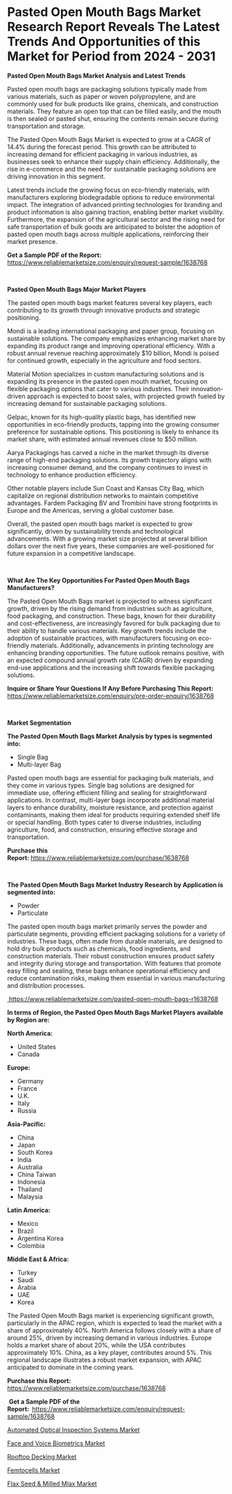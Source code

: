 <p><h1>Pasted Open Mouth Bags Market Research Report Reveals The Latest Trends And Opportunities of this Market for Period from 2024 - 2031</h1></p><p><strong>Pasted Open Mouth Bags Market Analysis and Latest Trends</strong></p>
<p><p>Pasted open mouth bags are packaging solutions typically made from various materials, such as paper or woven polypropylene, and are commonly used for bulk products like grains, chemicals, and construction materials. They feature an open top that can be filled easily, and the mouth is then sealed or pasted shut, ensuring the contents remain secure during transportation and storage. </p><p>The Pasted Open Mouth Bags Market is expected to grow at a CAGR of 14.4% during the forecast period. This growth can be attributed to increasing demand for efficient packaging in various industries, as businesses seek to enhance their supply chain efficiency. Additionally, the rise in e-commerce and the need for sustainable packaging solutions are driving innovation in this segment. </p><p>Latest trends include the growing focus on eco-friendly materials, with manufacturers exploring biodegradable options to reduce environmental impact. The integration of advanced printing technologies for branding and product information is also gaining traction, enabling better market visibility. Furthermore, the expansion of the agricultural sector and the rising need for safe transportation of bulk goods are anticipated to bolster the adoption of pasted open mouth bags across multiple applications, reinforcing their market presence.</p></p>
<p><strong>Get a Sample PDF of the Report:&nbsp;</strong> <a href="https://www.reliablemarketsize.com/enquiry/request-sample/1638768?utm_campaign=1180&utm_medium=2&utm_source=Github&utm_content=ia&utm_term=25092024&utm_id=pasted-open-mouth-bags">https://www.reliablemarketsize.com/enquiry/request-sample/1638768</a></p>
<p>&nbsp;</p>
<p><strong>Pasted Open Mouth Bags Major Market Players</strong></p>
<p><p>The pasted open mouth bags market features several key players, each contributing to its growth through innovative products and strategic positioning. </p><p>Mondi is a leading international packaging and paper group, focusing on sustainable solutions. The company emphasizes enhancing market share by expanding its product range and improving operational efficiency. With a robust annual revenue reaching approximately $10 billion, Mondi is poised for continued growth, especially in the agriculture and food sectors.</p><p>Material Motion specializes in custom manufacturing solutions and is expanding its presence in the pasted open mouth market, focusing on flexible packaging options that cater to various industries. Their innovation-driven approach is expected to boost sales, with projected growth fueled by increasing demand for sustainable packaging solutions.</p><p>Gelpac, known for its high-quality plastic bags, has identified new opportunities in eco-friendly products, tapping into the growing consumer preference for sustainable options. This positioning is likely to enhance its market share, with estimated annual revenues close to $50 million.</p><p>Aarya Packagings has carved a niche in the market through its diverse range of high-end packaging solutions. Its growth trajectory aligns with increasing consumer demand, and the company continues to invest in technology to enhance production efficiency.</p><p>Other notable players include Sun Coast and Kansas City Bag, which capitalize on regional distribution networks to maintain competitive advantages. Fardem Packaging BV and Trombini have strong footprints in Europe and the Americas, serving a global customer base.</p><p>Overall, the pasted open mouth bags market is expected to grow significantly, driven by sustainability trends and technological advancements. With a growing market size projected at several billion dollars over the next five years, these companies are well-positioned for future expansion in a competitive landscape.</p></p>
<p>&nbsp;</p>
<p><strong>What Are The Key Opportunities For Pasted Open Mouth Bags Manufacturers?</strong></p>
<p><p>The Pasted Open Mouth Bags market is projected to witness significant growth, driven by the rising demand from industries such as agriculture, food packaging, and construction. These bags, known for their durability and cost-effectiveness, are increasingly favored for bulk packaging due to their ability to handle various materials. Key growth trends include the adoption of sustainable practices, with manufacturers focusing on eco-friendly materials. Additionally, advancements in printing technology are enhancing branding opportunities. The future outlook remains positive, with an expected compound annual growth rate (CAGR) driven by expanding end-use applications and the increasing shift towards flexible packaging solutions.</p></p>
<p><strong>Inquire or Share Your Questions If Any Before Purchasing This Report:</strong> <a href="https://www.reliablemarketsize.com/enquiry/pre-order-enquiry/1638768?utm_campaign=1180&utm_medium=2&utm_source=Github&utm_content=ia&utm_term=25092024&utm_id=pasted-open-mouth-bags">https://www.reliablemarketsize.com/enquiry/pre-order-enquiry/1638768</a></p>
<p>&nbsp;</p>
<p><strong>Market Segmentation</strong></p>
<p><strong>The Pasted Open Mouth Bags Market Analysis by types is segmented into:</strong></p>
<p><ul><li>Single Bag</li><li>Multi-layer Bag</li></ul></p>
<p><p>Pasted open mouth bags are essential for packaging bulk materials, and they come in various types. Single bag solutions are designed for immediate use, offering efficient filling and sealing for straightforward applications. In contrast, multi-layer bags incorporate additional material layers to enhance durability, moisture resistance, and protection against contaminants, making them ideal for products requiring extended shelf life or special handling. Both types cater to diverse industries, including agriculture, food, and construction, ensuring effective storage and transportation.</p></p>
<p><strong>Purchase this Report:&nbsp;</strong><a href="https://www.reliablemarketsize.com/purchase/1638768?utm_campaign=1180&utm_medium=2&utm_source=Github&utm_content=ia&utm_term=25092024&utm_id=pasted-open-mouth-bags">https://www.reliablemarketsize.com/purchase/1638768</a></p>
<p>&nbsp;</p>
<p><strong>The Pasted Open Mouth Bags Market Industry Research by Application is segmented into:</strong></p>
<p><ul><li>Powder</li><li>Particulate</li></ul></p>
<p><p>The pasted open mouth bags market primarily serves the powder and particulate segments, providing efficient packaging solutions for a variety of industries. These bags, often made from durable materials, are designed to hold dry bulk products such as chemicals, food ingredients, and construction materials. Their robust construction ensures product safety and integrity during storage and transportation. With features that promote easy filling and sealing, these bags enhance operational efficiency and reduce contamination risks, making them essential in various manufacturing and distribution processes.</p></p>
<p><a href="https://www.reliablemarketsize.com/pasted-open-mouth-bags-r1638768?utm_campaign=1180&utm_medium=2&utm_source=Github&utm_content=ia&utm_term=25092024&utm_id=pasted-open-mouth-bags">&nbsp;https://www.reliablemarketsize.com/pasted-open-mouth-bags-r1638768</a></p>
<p><strong>In terms of Region, the Pasted Open Mouth Bags Market Players available by Region are:</strong></p>
<p>
    <p> <strong> North America: </strong>
        <ul>
            <li>United States</li>
            <li>Canada</li>
        </ul>
        </p> 
    <p> <strong> Europe: </strong>
        <ul>
            <li>Germany</li>
            <li>France</li>
            <li>U.K.</li>
            <li>Italy</li>
            <li>Russia</li>
        </ul>
        </p> 
    <p> <strong> Asia-Pacific: </strong>
        <ul>
            <li>China</li>
            <li>Japan</li>
            <li>South Korea</li>
            <li>India</li>
            <li>Australia</li>
            <li>China Taiwan</li>
            <li>Indonesia</li>
            <li>Thailand</li>
            <li>Malaysia</li>
        </ul>
        </p> 
    <p> <strong> Latin America: </strong>
        <ul>
            <li>Mexico</li>
            <li>Brazil</li>
            <li>Argentina Korea</li>
            <li>Colombia</li>
        </ul>
        </p> 
    <p> <strong> Middle East & Africa: </strong>
        <ul>
            <li>Turkey</li>
            <li>Saudi</li>
            <li>Arabia</li>
            <li>UAE</li>
            <li>Korea</li>
        </ul>
    </p>
    </p>
<p><p>The Pasted Open Mouth Bags market is experiencing significant growth, particularly in the APAC region, which is expected to lead the market with a share of approximately 40%. North America follows closely with a share of around 25%, driven by increasing demand in various industries. Europe holds a market share of about 20%, while the USA contributes approximately 10%. China, as a key player, contributes around 5%. This regional landscape illustrates a robust market expansion, with APAC anticipated to dominate in the coming years.</p></p>
<p><strong>Purchase this Report: </strong><a href="https://www.reliablemarketsize.com/purchase/1638768?utm_campaign=1180&utm_medium=2&utm_source=Github&utm_content=ia&utm_term=25092024&utm_id=pasted-open-mouth-bags">https://www.reliablemarketsize.com/purchase/1638768</a></p>
<p>&nbsp;<strong>Get a Sample PDF of the Report:&nbsp;&nbsp;</strong><a href="https://www.reliablemarketsize.com/enquiry/request-sample/1638768?utm_campaign=1180&utm_medium=2&utm_source=Github&utm_content=ia&utm_term=25092024&utm_id=pasted-open-mouth-bags">https://www.reliablemarketsize.com/enquiry/request-sample/1638768</a></p>
<p><strong></strong></p>
<p><p><a href="https://medium.com/@robtwilcox33/how-are-regions-adapting-to-the-automated-optical-inspection-systems-market-5825f3219a1e?postPublishedType=repub&utm_campaign=1180&utm_medium=2&utm_source=Github&utm_content=ia&utm_term=25092024&utm_id=pasted-open-mouth-bags">Automated Optical Inspection Systems Market</a></p><p><a href="https://www.linkedin.com/pulse/global-face-voice-biometrics-market-trends-insights-growth-dr5if?trackingId=KEAZdb2RTGeSA5J4H7pzMw%3D%3D&utm_campaign=1180&utm_medium=2&utm_source=Github&utm_content=ia&utm_term=25092024&utm_id=pasted-open-mouth-bags">Face and Voice Biometrics Market</a></p><p><a href="https://issuu.com/reportprime-2/docs/rooftop-decking-market-size-2030.pp_681bf59d9c66f7?utm_campaign=1180&utm_medium=2&utm_source=Github&utm_content=ia&utm_term=25092024&utm_id=pasted-open-mouth-bags">Rooftop Decking Market</a></p><p><a href="https://www.linkedin.com/pulse/femtocells-industry-analysis-report-its-market-size-share-xwiwe?trackingId=zpkoYROzTWSPZJcsaS%2BQ6g%3D%3D&utm_campaign=1180&utm_medium=2&utm_source=Github&utm_content=ia&utm_term=25092024&utm_id=pasted-open-mouth-bags">Femtocells Market</a></p><p><a href="https://medium.com/@robtwilcox33/future-of-flax-seed-milled-mlax-market-global-market-forecast-and-market-trends-2024-2031-3f8ee87c349e?postPublishedType=repub&utm_campaign=1180&utm_medium=2&utm_source=Github&utm_content=ia&utm_term=25092024&utm_id=pasted-open-mouth-bags">Flax Seed & Milled Mlax Market</a></p></p>